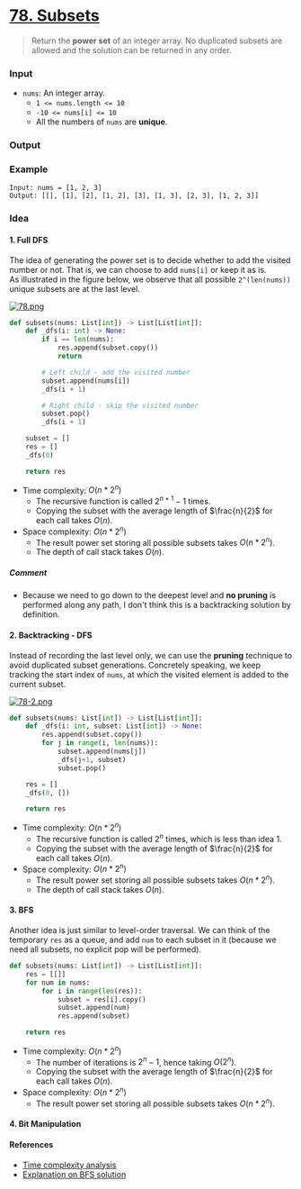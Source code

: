 # [78. Subsets](https://leetcode.com/problems/subsets/)
> Return the **power set** of an integer array. No duplicated subsets are allowed and the solution can be returned in any order.
### Input
* `nums`: An integer array.
	* `1 <= nums.length <= 10`
	* `-10 <= nums[i] <= 10`
	* All the numbers of `nums` are **unique**.
### Output
### Example
```
Input: nums = [1, 2, 3]
Output: [[], [1], [2], [1, 2], [3], [1, 3], [2, 3], [1, 2, 3]]
```
### Idea
#### 1. Full DFS
The idea of generating the power set is to decide whether to add the visited number or not. That is, we can choose to add `nums[i]` or keep it as is.<br>
As illustrated in the figure below, we observe that all possible `2^(len(nums))` unique subsets are at the last level.

[![78.png](https://i.postimg.cc/Yqn02xs5/78.png)](https://postimg.cc/7fzwmSD9)

```python
def subsets(nums: List[int]) -> List[List[int]]:
    def _dfs(i: int) -> None:
        if i == len(nums):
            res.append(subset.copy())
            return

        # Left child - add the visited number
        subset.append(nums[i])
        _dfs(i + 1)

        # Right child - skip the visited number
        subset.pop()
        _dfs(i + 1)

    subset = []
    res = []
    _dfs(0)

    return res
```
* Time complexity: $O(n * 2^n)$
	* The recursive function is called $2^{n+1} - 1$ times.
	* Copying the subset with the average length of $\frac{n}{2}$ for each call takes $O(n)$.
* Space complexity: $O(n * 2^n)$
	* The result power set storing all possible subsets takes $O(n * 2^n)$.
	* The depth of call stack takes $O(n)$.
##### Comment
* Because we need to go down to the deepest level and **no pruning** is performed along any path, I don't think this is a backtracking solution by definition.
#### 2. Backtracking - DFS 
Instead of recording the last level only, we can use the **pruning** technique to avoid duplicated subset generations. Concretely speaking, we keep tracking the start index of `nums`, at which the visited element is added to the current subset.

[![78-2.png](https://i.postimg.cc/TYZNBqNJ/78-2.png)](https://postimg.cc/9rYB7ThD)

```python
def subsets(nums: List[int]) -> List[List[int]]:
    def _dfs(i: int, subset: List[int]) -> None:
        res.append(subset.copy())
        for j in range(i, len(nums)):
            subset.append(nums[j])
            _dfs(j+1, subset)
            subset.pop()

    res = []
    _dfs(0, [])

    return res
```
* Time complexity: $O(n * 2^n)$
	* The recursive function is called $2^{n}$ times, which is less than idea 1.
	* Copying the subset with the average length of $\frac{n}{2}$ for each call takes $O(n)$.
* Space complexity: $O(n * 2^n)$
	* The result power set storing all possible subsets takes $O(n * 2^n)$.
	* The depth of call stack takes $O(n)$.
#### 3. BFS
Another idea is just similar to level-order traversal. We can think of the temporary `res` as a queue, and add `num` to each subset in it (because we need all subsets, no explicit pop will be performed).
```python
def subsets(nums: List[int]) -> List[List[int]]:
    res = [[]]
    for num in nums:
        for i in range(len(res)):
            subset = res[i].copy()
            subset.append(num)
            res.append(subset)

    return res
```
*  Time complexity: $O(n * 2^n)$
	* The number of iterations is $2^n - 1$, hence taking $O(2^n)$.
	* Copying the subset with the average length of $\frac{n}{2}$ for each call takes $O(n)$.
* Space complexity: $O(n * 2^n)$
	* The result power set storing all possible subsets takes $O(n * 2^n)$.
#### 4. Bit Manipulation
#### References
* [Time complexity analysis](https://leetcode.com/problems/subsets/solutions/27281/a-general-approach-to-backtracking-questions-in-java-subsets-permutations-combination-sum-palindrome-partitioning/comments/333407)
* [Explanation on BFS solution](https://leetcode.com/problems/subsets/solutions/122645/3ms-easiest-solution-no-backtracking-no-bit-manipulation-no-dfs-no-bullshit/comments/283606)
